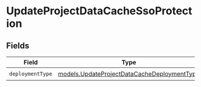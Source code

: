 # UpdateProjectDataCacheSsoProtection


## Fields

| Field                                                                                            | Type                                                                                             | Required                                                                                         | Description                                                                                      |
| ------------------------------------------------------------------------------------------------ | ------------------------------------------------------------------------------------------------ | ------------------------------------------------------------------------------------------------ | ------------------------------------------------------------------------------------------------ |
| `deploymentType`                                                                                 | [models.UpdateProjectDataCacheDeploymentType](../models/updateprojectdatacachedeploymenttype.md) | :heavy_check_mark:                                                                               | N/A                                                                                              |